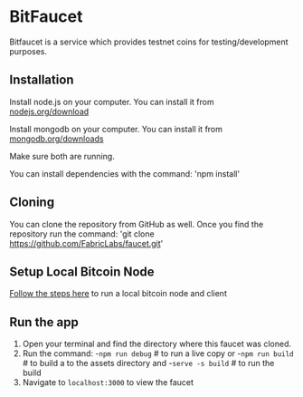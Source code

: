 # BitFaucet

Bitfaucet is a service which provides testnet coins for testing/development purposes.


## Installation

Install node.js on your computer.
You can install it from [nodejs.org/download](http://nodejs.org/download)

Install mongodb on your computer.
You can install it from [mongodb.org/downloads](https://www.mongodb.org/downloads)

Make sure both are running.

You can install dependencies with the command:
'npm install'

## Cloning
You can clone the repository from GitHub as well. Once you find the repository
run the command:
'git clone https://github.com/FabricLabs/faucet.git'


## Setup Local Bitcoin Node
[Follow the steps here](https://github.com/FabricLabs/fabric/blob/master/QUICKSTART.md#setup-local-bitcoin-node) to run a local bitcoin node and client 

## Run the app
1. Open your terminal and find the directory where this faucet was cloned.
2. Run the command:
    -`npm run debug` # to run a live copy
    or 
    -`npm run build` # to build a to the assets directory and
    -`serve -s build` # to run the build
3. Navigate to `localhost:3000` to view the faucet
